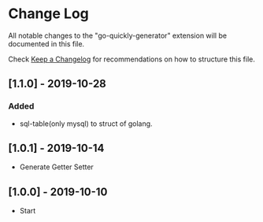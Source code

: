 # Change Log

All notable changes to the "go-quickly-generator" extension will be documented in this file.

Check [Keep a Changelog](http://keepachangelog.com/) for recommendations on how to structure this file.

## [1.1.0] - 2019-10-28

### Added

- sql-table(only mysql) to struct of golang.
  
## [1.0.1] - 2019-10-14

- Generate Getter Setter
  
## [1.0.0] - 2019-10-10

- Start
